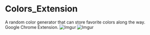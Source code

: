 # Colors_Extension
A random color generator that can store favorite colors along the way. Google Chrome Extension.
![Imgur](http://i.imgur.com/sxTnklq.png)
![Imgur](http://i.imgur.com/xtDYX1R.png)
